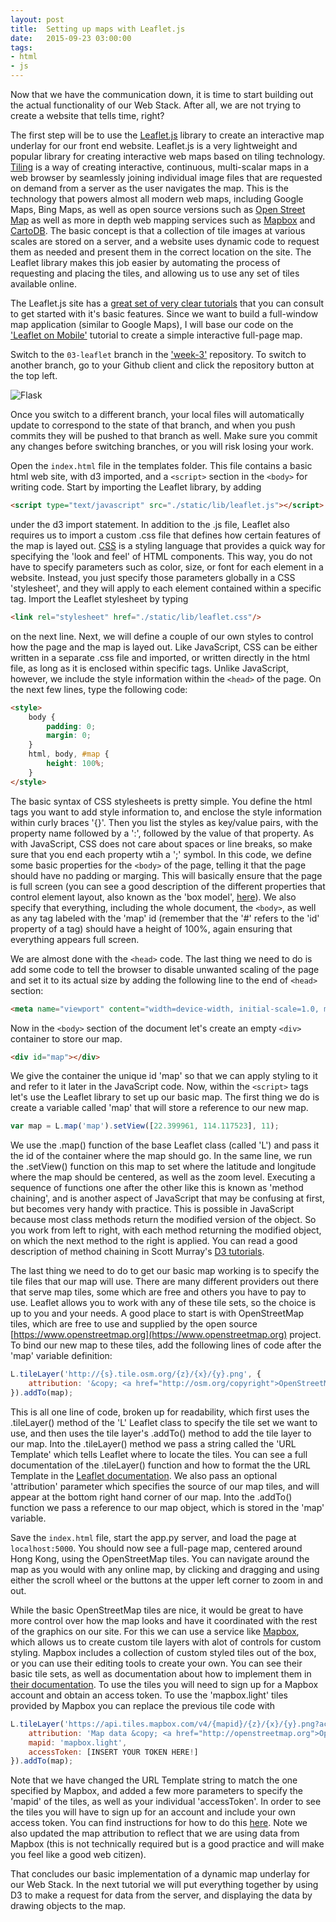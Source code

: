 ```yaml
---
layout: post
title:  Setting up maps with Leaflet.js
date:   2015-09-23 03:00:00
tags:
- html
- js
---
```


Now that we have the communication down, it is time to start building out the actual functionality of our Web Stack. After all, we are not trying to create a website that tells time, right?

The first step will be to use the [Leaflet.js](http://leafletjs.com/) library to create an interactive map underlay for our front end website. Leaflet.js is a very lightweight and popular library for creating interactive web maps based on tiling technology. [Tiling](https://en.wikipedia.org/wiki/Tiled_web_map) is a way of creating interactive, continuous, multi-scalar maps in a web browser by seamlessly joining individual image files that are requested on demand from a server as the user navigates the map. This is the technology that powers almost all modern web maps, including Google Maps, Bing Maps, as well as open source versions such as [Open Street Map](https://www.openstreetmap.org/#map=5/51.500/-0.100) as well as more in depth web mapping services such as [Mapbox](https://www.mapbox.com/) and [CartoDB](https://cartodb.com/). The basic concept is that a collection of tile images at various scales are stored on a server, and a website uses dynamic code to request them as needed and present them in the correct location on the site. The Leaflet library makes this job easier by automating the process of requesting and placing the tiles, and allowing us to use any set of tiles available online.

The Leaflet.js site has a [great set of very clear tutorials](http://leafletjs.com/examples.html) that you can consult to get started with it's basic features. Since we want to build a full-window map application (similar to Google Maps), I will base our code on the ['Leaflet on Mobile'](http://leafletjs.com/examples/mobile.html) tutorial to create a simple interactive full-page map.

Switch to the `03-leaflet` branch in the ['week-3'](https://github.com/data-mining-the-city/week-3) repository. To switch to another branch, go to your Github client and click the repository button at the top left.

![Flask](/dmc/images/flask07.png)

Once you switch to a different branch, your local files will automatically update to correspond to the state of that branch, and when you push commits they will be pushed to that branch as well. Make sure you commit any changes before switching branches, or you will risk losing your work.

Open the `index.html` file in the templates folder. This file contains a basic html web site, with d3 imported, and a `<script>` section in the `<body>` for writing code. Start by importing the Leaflet library, by adding

```html
<script type="text/javascript" src="./static/lib/leaflet.js"></script>
```

under the d3 import statement. In addition to the .js file, Leaflet also requires us to import a custom .css file that defines how certain features of the map is layed out. [CSS](https://en.wikipedia.org/wiki/Cascading_Style_Sheets) is a styling language that provides a quick way for specifying the 'look and feel' of HTML components. This way, you do not have to specify parameters such as color, size, or font for each element in a website. Instead, you just specify those parameters globally in a CSS 'stylesheet', and they will apply to each element contained within a specific tag. Import the Leaflet stylesheet by typing

```html
<link rel="stylesheet" href="./static/lib/leaflet.css"/>
```

on the next line. Next, we will define a couple of our own styles to control how the page and the map is layed out. Like JavaScript, CSS can be either written in a separate .css file and imported, or written directly in the html file, as long as it is enclosed within specific tags. Unlike JavaScript, however, we include the style information within the `<head>` of the page. On the next few lines, type the following code:

```html
<style>
	body {
	    padding: 0;
	    margin: 0;
	}
	html, body, #map {
	    height: 100%;
	}
</style>
```

The basic syntax of CSS stylesheets is pretty simple. You define the html tags you want to add style information to, and enclose the style information within curly braces '{}'. Then you list the styles as key/value pairs, with the property name followed by a ':', followed by the value of that property. As with JavaScript, CSS does not care about spaces or line breaks, so make sure that you end each property wtih a ';' symbol. In this code, we define some basic properties for the `<body>` of the page, telling it that the page should have no padding or marging. This will basically ensure that the page is full screen (you can see a good description of the different properties that control element layout, also known as the 'box model', [here](http://www.w3schools.com/css/css_boxmodel.asp)). We also specify that everything, including the whole document, the `<body>`, as well as any tag labeled with the 'map' id (remember that the '#' refers to the 'id' property of a tag) should have a height of 100%, again ensuring that everything appears full screen.

We are almost done with the `<head>` code. The last thing we need to do is add some code to tell the browser to disable unwanted scaling of the page and set it to its actual size by adding the following line to the end of `<head>` section:

```html
<meta name="viewport" content="width=device-width, initial-scale=1.0, maximum-scale=1.0, user-scalable=no" />
```

Now in the `<body>` section of the document let's create an empty `<div>` container to store our map.

```html
<div id="map"></div>
```

We give the container the unique id 'map' so that we can apply styling to it and refer to it later in the JavaScript code. Now, within the `<script>` tags let's use the Leaflet library to set up our basic map. The first thing we do is create a variable called 'map' that will store a reference to our new map.

```javascript
var map = L.map('map').setView([22.399961, 114.117523], 11);
```

We use the .map() function of the base Leaflet class (called 'L') and pass it the id of the container where the map should go. In the same line, we run the .setView() function on this map to set where the latitude and longitude where the map should be centered, as well as the zoom level. Executing a sequence of functions one after the other like this is known as 'method chaining', and is another aspect of JavaScript that may be confusing at first, but becomes very handy with practice. This is possible in JavaScript because most class methods return the modified version of the object. So you work from left to right, with each method returning the modified object, on which the next method to the right is applied. You can read a good description of method chaining in Scott Murray's [D3 tutorials](http://alignedleft.com/tutorials/d3/chaining-methods).

The last thing we need to do to get our basic map working is to specify the tile files that our map will use. There are many different providers out there that serve map tiles, some which are free and others you have to pay to use. Leaflet allows you to work with any of these tile sets, so the choice is up to you and your needs. A good place to start is with OpenStreetMap tiles, which are free to use and supplied by the open source [https://www.openstreetmap.org](https://www.openstreetmap.org) project. To bind our new map to these tiles, add the following lines of code after the 'map' variable definition:

```javascript
L.tileLayer('http://{s}.tile.osm.org/{z}/{x}/{y}.png', {
    attribution: '&copy; <a href="http://osm.org/copyright">OpenStreetMap</a> contributors'
}).addTo(map);
```

This is all one line of code, broken up for readability, which first uses the .tileLayer() method of the 'L' Leaflet class to specify the tile set we want to use, and then uses the tile layer's .addTo() method to add the tile layer to our map. Into the .tileLayer() method we pass a string called the 'URL Template' which tells Leaflet where to locate the tiles. You can see a full documentation of the .tileLayer() function and how to format the the URL Template in the [Leaflet documentation](http://leafletjs.com/reference.html#tilelayer). We also pass an optional 'attribution' parameter which specifies the source of our map tiles, and will appear at the bottom right hand corner of our map. Into the .addTo() function we pass a reference to our map object, which is stored in the 'map' variable.

Save the `index.html` file, start the app.py server, and load the page at `localhost:5000`. You should now see a full-page map, centered around Hong Kong, using the OpenStreetMap tiles. You can navigate around the map as you would with any online map, by clicking and dragging and using either the scroll wheel or the buttons at the upper left corner to zoom in and out.

While the basic OpenStreetMap tiles are nice, it would be great to have more control over how the map looks and have it coordinated with the rest of the graphics on our site. For this we can use a service like [Mapbox](https://www.mapbox.com/), which allows us to create custom tile layers with alot of controls for custom styling. Mapbox includes a collection of custom styled tiles out of the box, or you can use their editing tools to create your own. You can see their basic tile sets, as well as documentation about how to implement them in [their documentation](https://www.mapbox.com/developers/api/maps/). To use the tiles you will need to sign up for a Mapbox account and obtain an access token. To use the 'mapbox.light' tiles provided by Mapbox you can replace the previous tile code with 

```javascript
L.tileLayer('https://api.tiles.mapbox.com/v4/{mapid}/{z}/{x}/{y}.png?access_token={accessToken}', {
	attribution: 'Map data &copy; <a href="http://openstreetmap.org">OpenStreetMap</a>, Imagery © <a href="http://mapbox.com">Mapbox</a>',
	mapid: 'mapbox.light',
	accessToken: [INSERT YOUR TOKEN HERE!]
}).addTo(map);
```

Note that we have changed the URL Template string to match the one specified by Mapbox, and added a few more parameters to specify the 'mapid' of the tiles, as well as your individual 'accessToken'. In order to see the tiles you will have to sign up for an account and include your own access token. You can find instructions for how to do this [here](https://www.mapbox.com/help/create-api-access-token/). Note we also updated the map attribution to reflect that we are using data from Mapbox (this is not technically required but is a good practice and will make you feel like a good web citizen).

That concludes our basic implementation of a dynamic map underlay for our Web Stack. In the next tutorial we will put everything together by using D3 to make a request for data from the server, and displaying the data by drawing objects to the map.